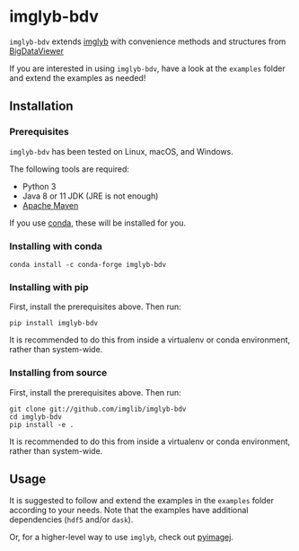 # imglyb-bdv

`imglyb-bdv` extends [imglyb](https://github.com/imglib/imglyb) with convenience
methods and structures from [BigDataViewer](https://github.com/bigdataviewer/bigdataviewer-core)

If you are interested in using `imglyb-bdv`, have a look at the `examples` folder
and extend the examples as needed!

## Installation

### Prerequisites

`imglyb-bdv` has been tested on Linux, macOS, and Windows.

The following tools are required:

 * Python 3
 * Java 8 or 11 JDK (JRE is not enough)
 * [Apache Maven](https://maven.apache.org/)

If you use [conda](https://conda.io/), these will be installed for you.

### Installing with conda

```shell
conda install -c conda-forge imglyb-bdv
```

### Installing with pip

First, install the prerequisites above. Then run:

```shell
pip install imglyb-bdv
```

It is recommended to do this from inside a virtualenv or conda environment,
rather than system-wide.

### Installing from source

First, install the prerequisites above. Then run:

```shell
git clone git://github.com/imglib/imglyb-bdv
cd imglyb-bdv
pip install -e .
```

It is recommended to do this from inside a virtualenv or conda environment,
rather than system-wide.

## Usage

It is suggested to follow and extend the examples in the `examples` folder
according to your needs. Note that the examples have additional dependencies
(`hdf5` and/or `dask`).

Or, for a higher-level way to use `imglyb`, check out
[pyimagej](https://github.com/imagej/pyimagej).
